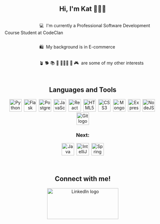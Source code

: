 
<br/>

<h2 align = "center">Hi, I'm Kat 👩🏻‍💻 </h2>

<section style="display: flex; flex-direction: column; justify-content: flex-start" >

<p>&emsp;&emsp;&emsp;&emsp;&emsp;&emsp;&emsp;&emsp;💻&nbsp;&nbsp;I'm currently a Professional Software Development Course Student at CodeClan</p>
<p>&emsp;&emsp;&emsp;&emsp;&emsp;&emsp;&emsp;&emsp;🛍&nbsp;&nbsp;My background is in E-commerce</p>
<p>&emsp;&emsp;&emsp;&emsp;&emsp;&emsp;&emsp;&emsp;🪴&nbsp;🐕&nbsp;📚&nbsp;🧶&nbsp;🕵🏻‍♀️&nbsp;🌳&nbsp;🎮&nbsp;&nbsp;are some of my other interests</p>

</section>

<br/>

<section align = "center" >

## Languages and Tools

  <img src="https://cdn.jsdelivr.net/gh/devicons/devicon/icons/python/python-plain.svg" title="Python" alt="Python logo" width="40" height="40"/>&nbsp;
  <img src="https://cdn.jsdelivr.net/gh/devicons/devicon/icons/flask/flask-original.svg" title="Flask" alt="Flask logo" width="40" height="40"/>&nbsp;
  <img src="https://cdn.jsdelivr.net/gh/devicons/devicon/icons/postgresql/postgresql-plain.svg" title="PostgreSQL" alt="PostgreSQL logo" width="40" height="40"/>&nbsp;
  <img src="https://cdn.jsdelivr.net/gh/devicons/devicon/icons/javascript/javascript-plain.svg" title="JavaScript" alt="JavaScript logo" width="40" height="40"/>&nbsp;
  <img src="https://cdn.jsdelivr.net/gh/devicons/devicon/icons/react/react-original.svg" title="React" alt="React logo" width="40" height="40"/>&nbsp;
  <img src="https://cdn.jsdelivr.net/gh/devicons/devicon/icons/html5/html5-plain.svg" title="HTML5" alt="HTML5 logo" width="40" height="40"/>&nbsp;
  <img src="https://cdn.jsdelivr.net/gh/devicons/devicon/icons/css3/css3-plain.svg"  title="CSS3" alt="CSS3 logo" width="40" height="40"/>&nbsp;
  <img src="https://cdn.jsdelivr.net/gh/devicons/devicon/icons/mongodb/mongodb-plain.svg" title="MongoDB" alt="MongoDB logo" width="40" height="40"/>&nbsp;
  <img src="https://cdn.jsdelivr.net/gh/devicons/devicon/icons/express/express-original.svg" title="ExpressJS" alt="ExpressJS logo" width="40" height="40"/>&nbsp;
  <img src="https://cdn.jsdelivr.net/gh/devicons/devicon/icons/nodejs/nodejs-plain.svg" title="NodeJS" alt="NodeJS logo" width="40" height="40"/>&nbsp;
  <img src="https://cdn.jsdelivr.net/gh/devicons/devicon/icons/git/git-plain.svg" title="Git" alt="Git logo" width="40" height="40"/>

### Next:

  <img src="https://cdn.jsdelivr.net/gh/devicons/devicon/icons/java/java-plain.svg" title="Java" alt="Java logo" width="40" height="40"/>&nbsp;
  <img src="https://cdn.jsdelivr.net/gh/devicons/devicon/icons/intellij/intellij-plain.svg" title="IntelliJ" alt="IntelliJ logo" width="40" height="40"/>&nbsp;
  <img src="https://cdn.jsdelivr.net/gh/devicons/devicon/icons/spring/spring-original.svg" title="Spring" alt="Spring logo" width="40" height="40"/>

</section>

<br/>

<section align = "center" >

## Connect with me!

[<img src="https://cdn.jsdelivr.net/gh/devicons/devicon/icons/linkedin/linkedin-original-wordmark.svg" title="LinkedIn" alt="LinkedIn logo" width="230" height="100"/>](https://www.linkedin.com/in/kzdzienkowska/)

</section>